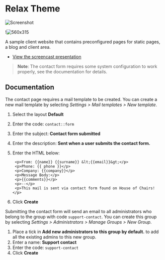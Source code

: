 Relax Theme
==========

![Screenshot](https://raw.githubusercontent.com/rainlab/relax-theme/master/assets/images/theme-preview.png)

!![560x315](https://player.vimeo.com/video/132426322)

A sample client website that contains preconfigured pages for static pages, a blog and client area.

* [View the screencast presentation](https://vimeo.com/132426322)

> **Note**: The contact form requires some system configuration to work properly, see the documentation for details.

## Documentation

The contact page requires a mail template to be created. You can create a new mail template by selecting *Settings > Mail templates > New template*.

1. Select the layout **Default**
1. Enter the code: `contact::form`
1. Enter the subject: **Contact form submitted**
1. Enter the description: **Sent when a user submits the contact form.**
1. Enter the HTML below:

        <p>From: {{name}} {{surname}} &lt;{{email}}&gt;</p>
        <p>Phone: {{ phone }}</p>
        <p>Company: {{company}}</p>
        <p>Message Body:</p>
        <p>{{comments}}</p>
        <p>--</p>
        <p>This mail is sent via contact form found on House of Chairs!</p>

1. Click **Create**

Submitting the contact form will send an email to all administrators who belong to the group with code `support-contact`. You can create this group by selecting *Settings > Administrators > Manage Groups > New Group*.

1. Place a tick in **Add new administrators to this group by default.** to add all the existing admins to this new group.
1. Enter a name: **Support contact**
1. Enter the code: `support-contact`
1. Click **Create**